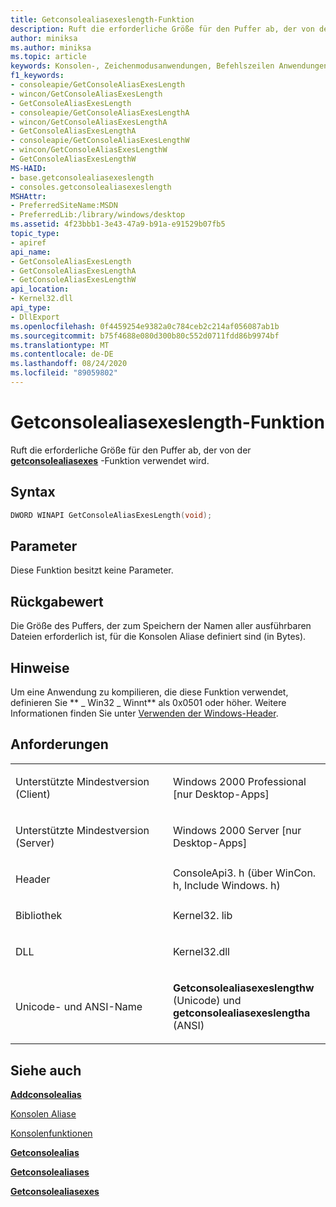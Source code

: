 ```yaml
---
title: Getconsolealiasexeslength-Funktion
description: Ruft die erforderliche Größe für den Puffer ab, der von der getconsolealiasexes-Funktion verwendet wird.
author: miniksa
ms.author: miniksa
ms.topic: article
keywords: Konsolen-, Zeichenmodusanwendungen, Befehlszeilen Anwendungen, Terminalanwendungen, Konsolen-API
f1_keywords:
- consoleapie/GetConsoleAliasExesLength
- wincon/GetConsoleAliasExesLength
- GetConsoleAliasExesLength
- consoleapie/GetConsoleAliasExesLengthA
- wincon/GetConsoleAliasExesLengthA
- GetConsoleAliasExesLengthA
- consoleapie/GetConsoleAliasExesLengthW
- wincon/GetConsoleAliasExesLengthW
- GetConsoleAliasExesLengthW
MS-HAID:
- base.getconsolealiasexeslength
- consoles.getconsolealiasexeslength
MSHAttr:
- PreferredSiteName:MSDN
- PreferredLib:/library/windows/desktop
ms.assetid: 4f23bbb1-3e43-47a9-b91a-e91529b07fb5
topic_type:
- apiref
api_name:
- GetConsoleAliasExesLength
- GetConsoleAliasExesLengthA
- GetConsoleAliasExesLengthW
api_location:
- Kernel32.dll
api_type:
- DllExport
ms.openlocfilehash: 0f4459254e9382a0c784ceb2c214af056087ab1b
ms.sourcegitcommit: b75f4688e080d300b80c552d0711fdd86b9974bf
ms.translationtype: MT
ms.contentlocale: de-DE
ms.lasthandoff: 08/24/2020
ms.locfileid: "89059802"
---
```

# <a name="getconsolealiasexeslength-function"></a>Getconsolealiasexeslength-Funktion


Ruft die erforderliche Größe für den Puffer ab, der von der [**getconsolealiasexes**](getconsolealiasexes.md) -Funktion verwendet wird.

<a name="syntax"></a>Syntax
------

```C
DWORD WINAPI GetConsoleAliasExesLength(void);
```

<a name="parameters"></a>Parameter
----------

Diese Funktion besitzt keine Parameter.

<a name="return-value"></a>Rückgabewert
------------

Die Größe des Puffers, der zum Speichern der Namen aller ausführbaren Dateien erforderlich ist, für die Konsolen Aliase definiert sind (in Bytes).

<a name="remarks"></a>Hinweise
-------

Um eine Anwendung zu kompilieren, die diese Funktion verwendet, definieren Sie ** \_ Win32 \_ Winnt** als 0x0501 oder höher. Weitere Informationen finden Sie unter [Verwenden der Windows-Header](https://msdn.microsoft.com/library/windows/desktop/aa383745).

<a name="requirements"></a>Anforderungen
------------

<table>
<colgroup>
<col width="50%" />
<col width="50%" />
</colgroup>
<tbody>
<tr class="odd">
<td><p>Unterstützte Mindestversion (Client)</p></td>
<td><p>Windows 2000 Professional [nur Desktop-Apps]</p></td>
</tr>
<tr class="even">
<td><p>Unterstützte Mindestversion (Server)</p></td>
<td><p>Windows 2000 Server [nur Desktop-Apps]</p></td>
</tr>
<tr class="odd">
<td><p>Header</p></td>
<td>ConsoleApi3. h (über WinCon. h, Include Windows. h)</td>
</tr>
<tr class="even">
<td><p>Bibliothek</p></td>
<td>Kernel32. lib</td>
</tr>
<tr class="odd">
<td><p>DLL</p></td>
<td>Kernel32.dll</td>
</tr>
<tr class="even">
<td><p>Unicode- und ANSI-Name</p></td>
<td><p><strong>Getconsolealiasexeslengthw</strong> (Unicode) und <strong>getconsolealiasexeslengtha</strong> (ANSI)</p></td>
</tr>
<tr class="odd">
</tr>
<tr class="even">
</tr>
<tr class="odd">
</tr>
<tr class="even">
</tr>
</tbody>
</table>

## <a name="span-idsee_alsospansee-also"></a><span id="see_also"></span>Siehe auch


[**Addconsolealias**](addconsolealias.md)

[Konsolen Aliase](console-aliases.md)

[Konsolenfunktionen](console-functions.md)

[**Getconsolealias**](getconsolealias.md)

[**Getconsolealiases**](getconsolealiases.md)

[**Getconsolealiasexes**](getconsolealiasexes.md)

 

 




